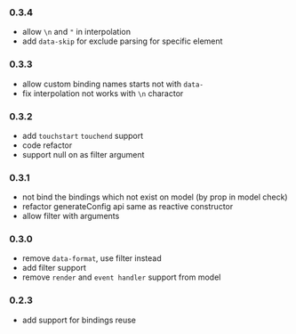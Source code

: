 ### 0.3.4
* allow `\n` and `"` in interpolation
* add `data-skip` for exclude parsing for specific element

### 0.3.3
* allow custom binding names starts not with `data-`
* fix interpolation not works with `\n` charactor

### 0.3.2
* add `touchstart` `touchend` support
* code refactor
* support null on as filter argument

### 0.3.1
* not bind the bindings which not exist on model (by prop in model check)
* refactor generateConfig api same as reactive constructor
* allow filter with arguments

### 0.3.0
* remove `data-format`, use filter instead
* add filter support
* remove `render` and `event handler` support from model

### 0.2.3
* add support for bindings reuse
